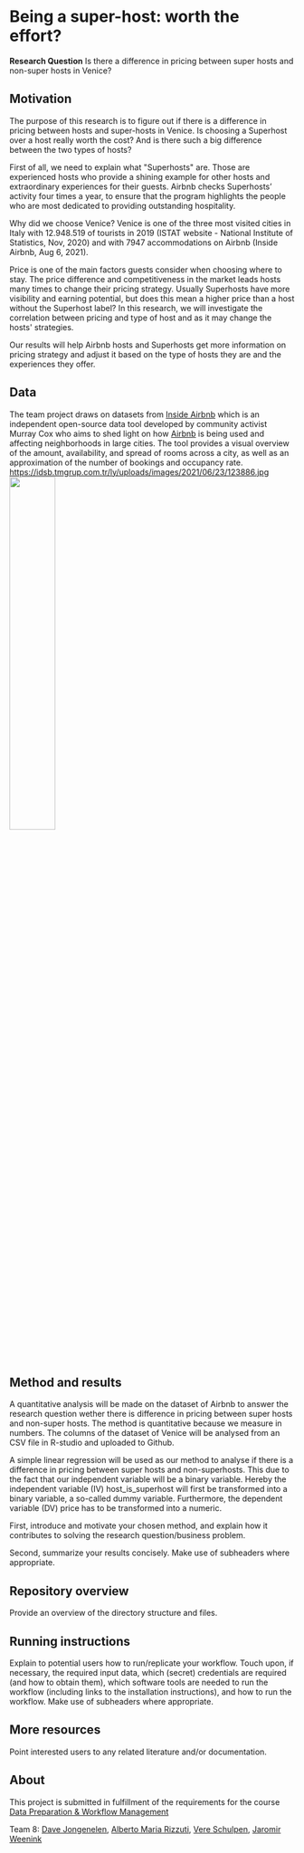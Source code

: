 # Being a super-host: worth the effort?

__Research Question__
Is there a difference in pricing between super hosts and non-super hosts in Venice?

## Motivation
The purpose of this research is to figure out if there is a difference in pricing between hosts and super-hosts in Venice. Is choosing a Superhost over a host really worth the cost? And is there such a big difference between the two types of hosts?

First of all, we need to explain what "Superhosts" are. Those are experienced hosts who provide a shining example for other hosts and extraordinary experiences for their guests. Airbnb checks Superhosts’ activity four times a year, to ensure that the program highlights the people who are most dedicated to providing outstanding hospitality.

Why did we choose Venice? Venice is one of the three most visited cities in Italy with 12.948.519 of tourists in 2019 (ISTAT website - National Institute of Statistics, Nov, 2020) and with 7947 accommodations on Airbnb (Inside Airbnb, Aug 6, 2021). 

Price is one of the main factors guests consider when choosing where to stay. The price difference and competitiveness in the market leads hosts many times to change their pricing strategy. Usually Superhosts have more visibility and earning potential, but does this mean a higher price than a host without the Superhost label? In this research, we will investigate the correlation between pricing and type of host and as it may change the hosts' strategies.

Our results will help Airbnb hosts and Superhosts get more information on pricing strategy and adjust it based on the type of hosts they are and the experiences they offer.

## Data
The team project draws on datasets from [Inside Airbnb](http://insideairbnb.com/get-the-data.html) which is an independent open-source data tool developed by community activist Murray Cox who aims to shed light on how [Airbnb](http://airbnb.com) is being used and affecting neighborhoods in large cities. The tool provides a visual overview of the amount, availability, and spread of rooms across a city, as well as an approximation of the number of bookings and occupancy rate.
https://idsb.tmgrup.com.tr/ly/uploads/images/2021/06/23/123886.jpg
<img src="https://idsb.tmgrup.com.tr/ly/uploads/images/2021/06/23/123886.jpg" width="40%">

## Method and results

A quantitative analysis will be made on the dataset of Airbnb to answer the research question wether there is difference in pricing between super hosts and non-super hosts. The method is quantitative because we measure in numbers. The columns of the dataset of Venice will be analysed from an CSV file in R-studio and uploaded to Github.

A simple linear regression will be used as our method to analyse if there is a difference in pricing between super hosts and non-superhosts. This due to the fact that our independent variable will be a binary variable. Hereby the independent variable (IV) host_is_superhost will first be transformed into a binary variable, a so-called dummy variable. Furthermore, the dependent variable (DV) price has to be transformed into a numeric.  





First, introduce and motivate your chosen method, and explain how it contributes to solving the research question/business problem.

Second, summarize your results concisely. Make use of subheaders where appropriate.

## Repository overview

Provide an overview of the directory structure and files.

## Running instructions

Explain to potential users how to run/replicate your workflow. Touch upon, if necessary, the required input data, which (secret) credentials are required (and how to obtain them), which software tools are needed to run the workflow (including links to the installation instructions), and how to run the workflow. Make use of subheaders where appropriate.

## More resources

Point interested users to any related literature and/or documentation.

## About
This project is submitted in fulfillment of the requirements for the course [Data Preparation & Workflow Management](https://dprep.hannesdatta.com/)

Team 8: [Dave Jongenelen](https://github.com/Davejongenelen), [Alberto Maria Rizzuti](https://github.com/albirizzu), [Vere Schulpen](https://github.com/VereSchulpen), [Jaromir Weenink](https://github.com/JaromirW99)
